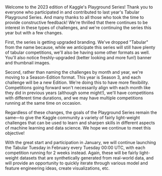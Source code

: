 Welcome to the 2023 edition of Kaggle's Playground Series!
Thank you to everyone who participated in and contributed to last year's Tabular Playground Series. And many thanks to all those who took the time to provide constructive feedback! We're thrilled that there continues to be interest in these types of challenges, and we're continuing the series this year but with a few changes.

First, the series is getting upgraded branding. We've dropped "Tabular" from the name because, while we anticipate this series will still have plenty of tabular competitions, we'll also be having some other formats as well. You'll also notice freshly-upgraded (better looking and more fun!) banner and thumbnail images.

Second, rather than naming the challenges by month and year, we're moving to a Season-Edition format. This year is Season 3, and each challenge will be a new Edition. We're doing this to have more flexibility. Competitions going forward won't necessarily align with each month like they did in previous years (although some might!), we'll have competitions with different time durations, and we may have multiple competitions running at the same time on occasion.

Regardless of these changes, the goals of the Playground Series remain the same—to give the Kaggle community a variety of fairly light-weight challenges that can be used to learn and sharpen skills in different aspects of machine learning and data science. We hope we continue to meet this objective!

With the great start and participation in January, we will continue launching the Tabular Tuesday in February every Tuesday 00:00 UTC, with each competition running for 2 weeks instead. Again, these will be fairly light-weight datasets that are synthetically generated from real-world data, and will provide an opportunity to quickly iterate through various model and feature engineering ideas, create visualizations, etc.

